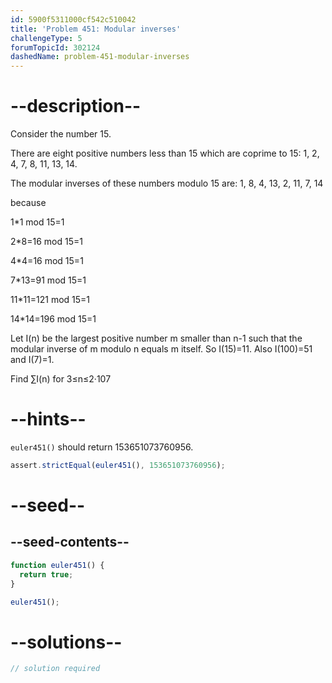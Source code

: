 ```yaml
---
id: 5900f5311000cf542c510042
title: 'Problem 451: Modular inverses'
challengeType: 5
forumTopicId: 302124
dashedName: problem-451-modular-inverses
---
```


# --description--

Consider the number 15.

There are eight positive numbers less than 15 which are coprime to 15: 1, 2, 4, 7, 8, 11, 13, 14.

The modular inverses of these numbers modulo 15 are: 1, 8, 4, 13, 2, 11, 7, 14

because

1\*1 mod 15=1

2\*8=16 mod 15=1

4\*4=16 mod 15=1

7\*13=91 mod 15=1

11\*11=121 mod 15=1

14\*14=196 mod 15=1

Let I(n) be the largest positive number m smaller than n-1 such that the modular inverse of m modulo n equals m itself. So I(15)=11. Also I(100)=51 and I(7)=1.

Find ∑I(n) for 3≤n≤2·107

# --hints--

`euler451()` should return 153651073760956.

```js
assert.strictEqual(euler451(), 153651073760956);
```

# --seed--

## --seed-contents--

```js
function euler451() {
  return true;
}

euler451();
```

# --solutions--

```js
// solution required
```
